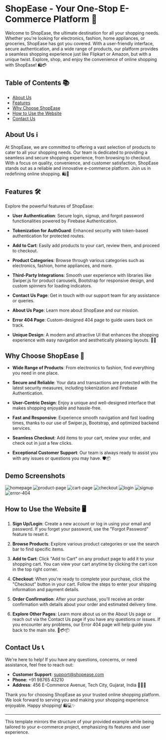 # ShopEase - Your One-Stop E-Commerce Platform 🛒

Welcome to ShopEase, the ultimate destination for all your shopping needs. Whether you're looking for electronics, fashion, home appliances, or groceries, ShopEase has got you covered. With a user-friendly interface, secure authentication, and a wide range of products, our platform provides a seamless shopping experience just like Flipkart or Amazon, but with a unique twist. Explore, shop, and enjoy the convenience of online shopping with ShopEase! 🛍️💳

## Table of Contents 📚

- [About Us](#about-us)
- [Features](#features)
- [Why Choose ShopEase](#why-choose-shopease)
- [How to Use the Website](#how-to-use-the-website)
- [Contact Us](#contact-us)

## About Us ℹ️

At ShopEase, we are committed to offering a vast selection of products to cater to all your shopping needs. Our team is dedicated to providing a seamless and secure shopping experience, from browsing to checkout. With a focus on quality, convenience, and customer satisfaction, ShopEase stands out as a reliable and innovative e-commerce platform. Join us in redefining online shopping. 🛍️🚀

## Features 🛠️

Explore the powerful features of ShopEase:

- **User Authentication**: Secure login, signup, and forgot password functionalities powered by Firebase Authentication.

- **Tokenization for AuthGuard**: Enhanced security with token-based authentication for protected routes.

- **Add to Cart**: Easily add products to your cart, review them, and proceed to checkout.

- **Product Categories**: Browse through various categories such as electronics, fashion, home appliances, and more.

- **Third-Party Integrations**: Smooth user experience with libraries like Swiper.js for product carousels, Bootstrap for responsive design, and custom spinners for loading indicators.

- **Contact Us Page**: Get in touch with our support team for any assistance or queries.

- **About Us Page**: Learn more about ShopEase and our mission.

- **Error 404 Page**: Custom-designed 404 page to guide users back on track.

- **Unique Design**: A modern and attractive UI that enhances the shopping experience with easy navigation and aesthetically pleasing layouts. 🎨✨

## Why Choose ShopEase 🌟

- **Wide Range of Products**: From electronics to fashion, find everything you need in one place.

- **Secure and Reliable**: Your data and transactions are protected with the latest security measures, including tokenization and Firebase Authentication.

- **User-Centric Design**: Enjoy a unique and well-designed interface that makes shopping enjoyable and hassle-free.

- **Fast and Responsive**: Experience smooth navigation and fast loading times, thanks to our use of Swiper.js, Bootstrap, and optimized backend services.

- **Seamless Checkout**: Add items to your cart, review your order, and check out in just a few clicks.

- **Exceptional Customer Support**: Our team is always ready to assist you with any issues or questions you may have. 🛡️📦

## Demo Screenshots

![homepage](https://example.com/screenshot1)
![product-page](https://example.com/screenshot2)
![cart-page](https://example.com/screenshot3)
![checkout](https://example.com/screenshot4)
![login](https://example.com/screenshot5)
![signup](https://example.com/screenshot6)
![error-404](https://example.com/screenshot7)

## How to Use the Website 🖥️

1. **Sign Up/Login**: Create a new account or log in using your email and password. If you forget your password, use the "Forgot Password" feature to reset it.

2. **Browse Products**: Explore various product categories or use the search bar to find specific items.

3. **Add to Cart**: Click "Add to Cart" on any product page to add it to your shopping cart. You can view your cart anytime by clicking the cart icon in the top right corner.

4. **Checkout**: When you're ready to complete your purchase, click the "Checkout" button in your cart. Follow the steps to enter your shipping information and payment details.

5. **Order Confirmation**: After your purchase, you'll receive an order confirmation with details about your order and estimated delivery time.

6. **Explore Other Pages**: Learn more about us on the About Us page or reach out via the Contact Us page if you have any questions or issues. If you encounter any problems, our Error 404 page will help guide you back to the main site. 🛒💳📦

## Contact Us 📞

We're here to help! If you have any questions, concerns, or need assistance, feel free to reach out:

- **Customer Support**: [support@shopease.com](mailto:support@shopease.com)
- **Phone**: +91 98765 43210
- **Address**: 456 E-Commerce Avenue, Tech City, Gujarat, India 📍📞🏢

Thank you for choosing ShopEase as your trusted online shopping platform. We look forward to serving you and making your shopping experience enjoyable. Happy shopping! 🛍️💻✨

---

This template mirrors the structure of your provided example while being tailored to your e-commerce project, emphasizing its features and user experience.
